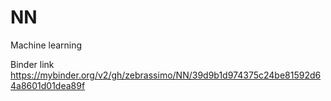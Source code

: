 # NN
Machine learning

Binder link https://mybinder.org/v2/gh/zebrassimo/NN/39d9b1d974375c24be81592d64a8601d01dea89f
